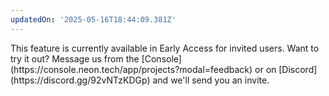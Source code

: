 ```yaml
---
updatedOn: '2025-05-16T18:44:09.381Z'
---
```


<Admonition type="comingSoon" title="Early Access">
This feature is currently available in Early Access for invited users. Want to try it out? Message us from the [Console](https://console.neon.tech/app/projects?modal=feedback) or on [Discord](https://discord.gg/92vNTzKDGp) and we'll send you an invite.
</Admonition>
